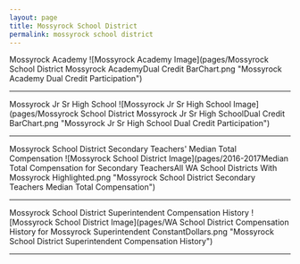 ```yaml
---
layout: page
title: Mossyrock School District
permalink: mossyrock school district
---
```



Mossyrock Academy
![Mossyrock Academy Image](pages/Mossyrock School District Mossyrock AcademyDual Credit BarChart.png "Mossyrock Academy Dual Credit Participation")

___

Mossyrock Jr Sr High School
![Mossyrock Jr Sr High School Image](pages/Mossyrock School District Mossyrock Jr Sr High SchoolDual Credit BarChart.png "Mossyrock Jr Sr High School Dual Credit Participation")

___

Mossyrock School District Secondary Teachers' Median Total Compensation
![Mossyrock School District Image](pages/2016-2017Median Total Compensation for Secondary TeachersAll WA School Districts With Mossyrock Highlighted.png "Mossyrock School District Secondary Teachers Median Total Compensation")

___

Mossyrock School District Superintendent Compensation History
![Mossyrock School District Image](pages/WA School District Compensation History for Mossyrock Superintendent ConstantDollars.png "Mossyrock School District Superintendent Compensation History")

___

